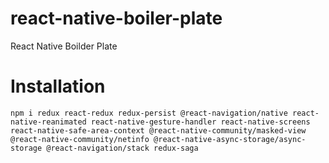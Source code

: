 # react-native-boiler-plate

React Native Boilder Plate

# Installation

```
npm i redux react-redux redux-persist @react-navigation/native react-native-reanimated react-native-gesture-handler react-native-screens react-native-safe-area-context @react-native-community/masked-view @react-native-community/netinfo @react-native-async-storage/async-storage @react-navigation/stack redux-saga
```
